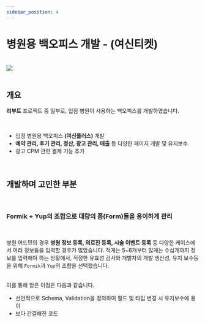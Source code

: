 ```yaml
---
sidebar_position: 4
---
```


# 병원용 백오피스 개발 - (여신티켓)

<br/>

<img src="/img/about/portfolio/yeoshin/yeoshin_plus.png"/>

<br/>
<br/>

## 개요

**리부트** 프로젝트 중 일부로, 입점 병원이 사용하는 백오피스를 개발하였습니다.

<br/>

- 입점 병원용 백오피스 **(여신플러스)** 개발
- **예약 관리, 후기 관리, 정산, 광고 관리, 매출** 등 다양한 페이지 개발 및 유지보수
- 광고 CPM 관련 결제 기능 추가

<br/>
<!-- 
## 미리보기

<details>
  <summary><strong style={{color : "blue"}}>여신플러스</strong></summary>

**(공식 가이드북)**

<br/>
<img src="/img/about/portfolio/yeoshin/plus_1.webp"/>
<br/>
<br/>
<img src="/img/about/portfolio/yeoshin/plus_2.webp"/>
<br/>
<br/>
<img src="/img/about/portfolio/yeoshin/plus_3.webp"/>

</details>

<br/>

## 주요 기술 스택

React, Next.js, React-Query, Zustand, Formik, Yup, Tailwind

<br/>
<br/> -->

## 개발하며 고민한 부분

<br/>

### Formik + Yup의 조합으로 대량의 폼(Form)들을 용이하게 관리

<br/>

병원 어드민의 경우 **병원 정보 등록, 의료진 등록, 시술 이벤트 등록** 등 다양한 케이스에서 여러 정보들을 입력할 경우가 많았습니다.
적게는 5~6개부터 많게는 수십개까지 정보를 입력해야 하는 상황에서, 적절한 유효성 검사와 개발자의 개발 생산성, 유지 보수등을 위해
`Formik`과 `Yup`의 조합을 선택했습니다.

<br/>
이를 통해 얻은 이점은 다음과 같습니다.

<br/>

- 선언적으로 Schema, Validation을 정의하여 필드 및 타입 변경 시 유지보수에 용이
- 보다 간결해진 코드

<br/>
<br/>
